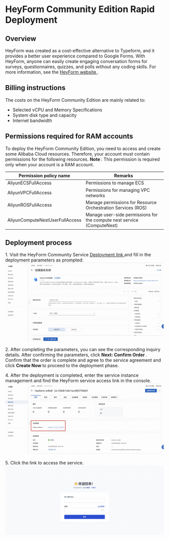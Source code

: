 <h1>HeyForm Community Edition Rapid Deployment </h1>

<h2> Overview </h2>

<p>HeyForm was created as a cost-effective alternative to Typeform, and it provides a better user experience compared to Google Forms. With HeyForm, anyone can easily create engaging conversation forms for surveys, questionnaires, quizzes, and polls without any coding skills. For more information, see the <a href = "https://docs.heyform.net/introduction">HeyForm website </a>. </p>

<h2> Billing instructions </h2>

<p> The costs on the HeyForm Community Edition are mainly related to:</p>

<ul>
<li> Selected vCPU and Memory Specifications </li>
<li> System disk type and capacity </li>
<li> Internet bandwidth </li>
</ul>

<h2> Permissions required for RAM accounts </h2>

<p> To deploy the HeyForm Community Edition, you need to access and create some Alibaba Cloud resources. Therefore, your account must contain permissions for the following resources.
<strong> Note </strong>: This permission is required only when your account is a RAM account. </p>

<table>
<thead>
<tr>
<th> Permission policy name </th>
<th> Remarks </th>
</tr>
</thead>
<tbody>
<tr>
<td>AliyunECSFullAccess</td>
<td> Permissions to manage ECS </td>
</tr>
<tr>
<td>AliyunVPCFullAccess</td>
<td> Permissions for managing VPC networks </td>
</tr>
<tr>
<td>AliyunROSFullAccess</td>
<td> Manage permissions for Resource Orchestration Services (ROS) </td>
</tr>
<tr>
<td>AliyunComputeNestUserFullAccess</td>
<td> Manage user-side permissions for the compute nest service (ComputeNest) </td>
</tr>
</tbody>
</table>

<h2> Deployment process </h2>

<p>1. Visit the HeyForm Community Service <a href = "https://computenest.console.aliyun.com/service/instance/create/cn-hangzhou?type=user&ServiceId=service-a47e56f0ea9f460d8d33"> Deployment link </a> and fill in the deployment parameters as prompted:
<img src="1.jpg" alt="image.png" /></p>

<p>2. After completing the parameters, you can see the corresponding inquiry details. After confirming the parameters, click <strong> Next: Confirm Order </strong>. Confirm that the order is complete and agree to the service agreement and click <strong> Create Now </strong> to proceed to the deployment phase. </p>

<p>4. After the deployment is completed, enter the service instance management and find the HeyForm service access link in the console.
<img src="2.jpg" alt="image.png" /></p>

<p>5. Click the link to access the service.
<img src="3.jpg" alt="image.png" /></p>
